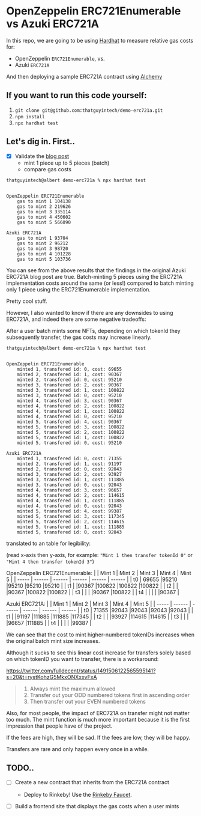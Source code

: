 # OpenZeppelin ERC721Enumerable vs Azuki ERC721A 

In this repo, we are going to be using [Hardhat](https://hardhat.org/) to measure
relative gas costs for:

* OpenZeppelin `ERC721Enumerable`, vs.
* Azuki `ERC721A`

And then deploying a sample ERC721A contract using [Alchemy](https://www.alchemy.com/)

## If you want to run this code yourself:

1. `git clone git@github.com:thatguyintech/demo-erc721a.git`
2. `npm install`
3. `npx hardhat test`

## Let's dig in. First..

- [x] Validate the [blog post](https://www.azuki.com/erc721a)
    - mint 1 piece up to 5 pieces (batch)
    - compare gas costs

```
thatguyintech@albert demo-erc721a % npx hardhat test


OpenZeppelin ERC721Enumerable
	gas to mint 1 104138
	gas to mint 2 219626
	gas to mint 3 335114
	gas to mint 4 450602
	gas to mint 5 566090

Azuki ERC721A
	gas to mint 1 93704
	gas to mint 2 96212
	gas to mint 3 98720
	gas to mint 4 101228
	gas to mint 5 103736
```

You can see from the above results that the findings in the original 
Azuki ERC721A blog post are true. Batch-minting 5 pieces using the ERC721A
implementation costs around the same (or less!) compared to batch minting
only 1 piece using the ERC721Enumerable implementation.

Pretty cool stuff.

However, I also wanted to know if there are any downsides to using ERC721A,
and indeed there are some negative tradeoffs:

After a user batch mints some NFTs, depending on which tokenId they subsequently
transfer, the gas costs may increase linearly.

```
thatguyintech@albert demo-erc721a % npx hardhat test


OpenZeppelin ERC721Enumerable
	minted 1, transfered id: 0, cost: 69655
	minted 2, transfered id: 1, cost: 90367
	minted 2, transfered id: 0, cost: 95210
	minted 3, transfered id: 2, cost: 90367
	minted 3, transfered id: 1, cost: 100822
	minted 3, transfered id: 0, cost: 95210
	minted 4, transfered id: 3, cost: 90367
	minted 4, transfered id: 2, cost: 100822
	minted 4, transfered id: 1, cost: 100822
	minted 4, transfered id: 0, cost: 95210
	minted 5, transfered id: 4, cost: 90367
	minted 5, transfered id: 3, cost: 100822
	minted 5, transfered id: 2, cost: 100822
	minted 5, transfered id: 1, cost: 100822
	minted 5, transfered id: 0, cost: 95210

Azuki ERC721A
	minted 1, transfered id: 0, cost: 71355
	minted 2, transfered id: 1, cost: 91197
	minted 2, transfered id: 0, cost: 92043
	minted 3, transfered id: 2, cost: 93927
	minted 3, transfered id: 1, cost: 111885
	minted 3, transfered id: 0, cost: 92043
	minted 4, transfered id: 3, cost: 96657
	minted 4, transfered id: 2, cost: 114615
	minted 4, transfered id: 1, cost: 111885
	minted 4, transfered id: 0, cost: 92043
	minted 5, transfered id: 4, cost: 99387
	minted 5, transfered id: 3, cost: 117345
	minted 5, transfered id: 2, cost: 114615
	minted 5, transfered id: 1, cost: 111885
	minted 5, transfered id: 0, cost: 92043
```

translated to an table for legibility:

(read x-axis then y-axis, for example: `"Mint 1 then transfer tokenId 0"` or `"Mint 4 then transfer tokenId 3"`)

OpenZeppelin ERC721Enumerable:
|       | Mint 1 | Mint 2 | Mint 3 | Mint 4 | Mint 5 |
| ----- | ------ | ------ | ------ | ------ | ------ |
| t0    | 69655  |95210   |95210   |95210   |95210   |
| t1    |        |90367   |100822  |100822  |100822  |
| t2    |        |        |90367   |100822  |100822  |
| t3    |        |        |        |90367   |100822  |
| t4    |        |        |        |        |90367   |

Azuki ERC721A:
|       | Mint 1 | Mint 2 | Mint 3 | Mint 4 | Mint 5 |
| ----- | ------ | ------ | ------ | ------ | ------ |
| t0    | 71355  |92043   |92043   |92043   |92043   |
| t1    |        |91197   |111885  |111885  |117345  |
| t2    |        |        |93927   |114615  |114615  |
| t3    |        |        |        |96657   |111885  |
| t4    |        |        |        |        |99387   |

We can see that the cost to mint higher-numbered tokenIDs 
increases when the original batch mint size increases.

Although it sucks to see this linear cost increase for transfers
solely based on which tokenID you want to transfer, there is 
a workaround:

https://twitter.com/fulldecent/status/1491506122565595141?s=20&t=rystKohzG5MkxONXxxvFxA

> 1. Always mint the maximum allowed
> 2. Transfer out your ODD numbered tokens first in ascending order
> 3. Then transfer out your EVEN numbered tokens

Also, for most people, the impact of ERC721A on transfer might not matter too much.
The mint function is much more important because it is the first impression that
people have of the project.

If the fees are high, they will be sad. If the fees are low, they will be happy.

Transfers are rare and only happen every once in a while.

## TODO..

- [ ] Create a new contract that inherits from the ERC721A contract
    - Deploy to Rinkeby! Use the [Rinkeby Faucet](https://RinkebyFaucet.com).

- [ ] Build a frontend site that displays the gas costs when a user mints